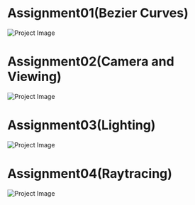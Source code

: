 # Assignment01(Bezier Curves)

![Project Image]([url/to/your/image.png](https://github.com/Akash21009/Computer_Graphics_-CSE-333-IIID-/assets/108830659/ab1c1f3d-273a-46fc-9c60-c3596098d655))

# Assignment02(Camera and Viewing)

![Project Image](url/to/your/image.png)

# Assignment03(Lighting)

![Project Image](url/to/your/image.png)

# Assignment04(Raytracing)

![Project Image](url/to/your/image.png)

